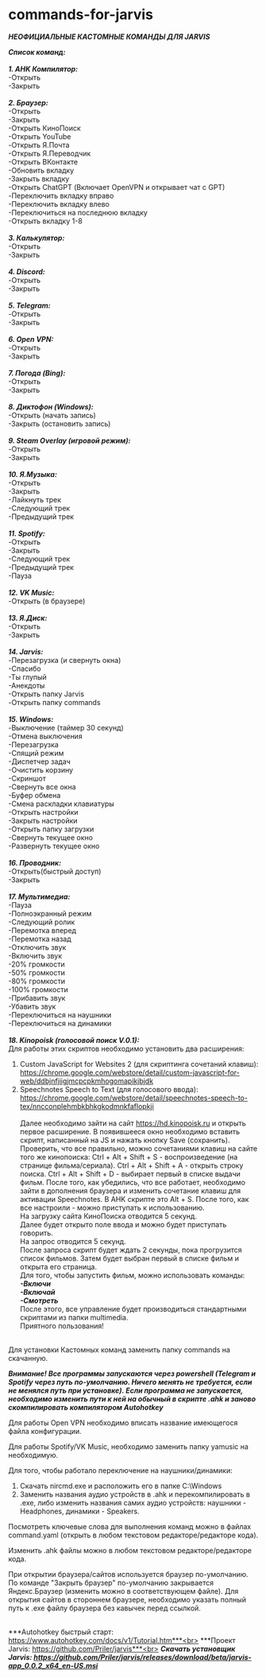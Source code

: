 # commands-for-jarvis

***НЕОФИЦИАЛЬНЫЕ КАСТОМНЫЕ КОМАНДЫ ДЛЯ JARVIS***

***Список команд:<br><br>***
***1. AHK Компилятор:<br>***
&#9;-Открыть<br>
&#9;-Закрыть<br><br>
***2. Браузер:<br>***
&#9;-Открыть<br>
&#9;-Закрыть<br>
&#9;-Открыть КиноПоиск<br>
&#9;-Открыть YouTube<br>
&#9;-Открыть Я.Почта<br>
&#9;-Открыть Я.Переводчик<br>
&#9;-Открыть ВКонтакте<br>
&#9;-Обновить вкладку<br>
&#9;-Закрыть вкладку<br>
&#9;-Открыть ChatGPT (Включает OpenVPN и открывает чат с GPT)<br>
&#9;-Переключить вкладку вправо<br>
&#9;-Переключить вкладку влево<br>
&#9;-Переключиться на последнюю вкладку<br>
&#9;-Открыть вкладку 1-8<br><br>
***3. Калькулятор:<br>***
&#9;-Открыть<br>
&#9;-Закрыть<br><br>
***4. Discord:<br>***
&#9;-Открыть<br>
&#9;-Закрыть<br><br>
***5. Telegram:<br>***
&#9;-Открыть<br>
&#9;-Закрыть<br><br>
***6. Open VPN:<br>***
&#9;-Открыть<br>
&#9;-Закрыть<br><br>
***7. Погода (Bing):<br>***
&#9;-Открыть<br>
&#9;-Закрыть<br><br>
***8. Диктофон (Windows):<br>***
&#9;-Открыть (начать запись)<br>
&#9;-Закрыть (остановить запись)<br><br>
***9. Steam Overlay (игровой режим):<br>***
&#9;-Открыть<br>
&#9;-Закрыть<br><br>
***10. Я.Музыка:<br>***
&#9;-Открыть<br>
&#9;-Закрыть<br>
&#9;-Лайкнуть трек<br>
&#9;-Следующий трек<br>
&#9;-Предыдущий трек<br><br>
***11. Spotify:<br>***
&#9;-Открыть<br>
&#9;-Закрыть<br>
&#9;-Следующий трек<br>
&#9;-Предыдущий трек<br>
&#9;-Пауза<br><br>
***12. VK Music:<br>***
&#9;-Открыть (в браузере)<br><br>
***13. Я.Диск:<br>***
&#9;-Открыть<br>
&#9;-Закрыть<br><br>
***14. Jarvis:<br>***
&#9;-Перезагрузка (и свернуть окна)<br>
&#9;-Спасибо<br>
&#9;-Ты глупый<br>
&#9;-Анекдоты<br>
&#9;-Открыть папку Jarvis<br>
&#9;-Открыть папку commands<br><br>
***15. Windows:<br>***
&#9;-Выключение (таймер 30 секунд)<br>
&#9;-Отмена выключения<br>
&#9;-Перезагрузка<br>
&#9;-Спящий режим<br>
&#9;-Диспетчер задач<br>
&#9;-Очистить корзину<br>
&#9;-Скриншот<br>
&#9;-Свернуть все окна<br>
&#9;-Буфер обмена<br>
&#9;-Смена раскладки клавиатуры<br>
&#9;-Открыть настройки<br>
&#9;-Закрыть настройки<br>
&#9;-Открыть папку загрузки<br>
&#9;-Свернуть текущее окно<br>
&#9;-Развернуть текущее окно<br><br>
***16. Проводник:<br>***
&#9;-Открыть(быстрый доступ)<br>
&#9;-Закрыть<br><br>
***17. Мультимедиа:<br>***
&#9;-Пауза<br>
&#9;-Полноэкранный режим<br>
&#9;-Следующий ролик<br>
&#9;-Перемотка вперед<br>
&#9;-Перемотка назад<br>
&#9;-Отключить звук<br>
&#9;-Включить звук<br>
&#9;-20% громкости<br>
&#9;-50% громкости<br>
&#9;-80% громкости<br>
&#9;-100% громкости<br>
&#9;-Прибавить звук<br>
&#9;-Убавить звук<br>
&#9;-Переключиться на наушники<br>
&#9;-Переключиться на динамики<br><br>
***18. Kinopoisk (голосовой поиск V.0.1):***<br>
Для работы этих скриптов необходимо установить два расширения:<br>
1. Custom JavaScript for Websites 2 (для скриптинга сочетаний клавиш): https://chrome.google.com/webstore/detail/custom-javascript-for-web/ddbjnfjiigjmcpcpkmhogomapikjbjdk<br>
2. Speechnotes Speech to Text (для голосового ввода): https://chrome.google.com/webstore/detail/speechnotes-speech-to-tex/nncconplehmbkbhkgkodmnkfaflopkji<br><br>
Далее необходимо зайти на сайт https://hd.kinopoisk.ru и открыть первое расширение. В появившееся окно необходимо вставить скрипт, написанный на JS и нажать кнопку Save (сохранить). Проверить, что все правильно, можно сочетаниями клавиш на сайте того же кинопоиска: Ctrl + Alt + Shift + S - воспроизведение (на странице фильма/сериала). Ctrl + Alt + Shift + A - открыть строку поиска. Ctrl + Alt + Shift + D - выбирает первый в списке выдачи фильм. После того, как убедились, что все работает, необходимо зайти в дополнения браузера и изменить сочетание клавиш для активации Speechnotes. В AHK скрипте это Alt + S. После того, как все настроили - можно приступать к использованию.<br>
На загрузку сайта КиноПоиска отводится 5 секунд.<br>
Далее будет открыто поле ввода и можно будет приступать говорить.<br>
На запрос отводится 5 секунд.<br>
После запроса скрипт будет ждать 2 секунды, пока прогрузится список фильмов. Затем будет выбран первый в списке фильм и открыта его страница.<br>
Для того, чтобы запустить фильм, можно использовать команды:<br>
***-Включи***<br>
***-Включай***<br>
***-Смотреть***<br>
После этого, все управление будет производиться стандартными скриптами из папки multimedia.<br>
Приятного пользования!<br><br>

Для установки Кастомных команд заменить папку commands на скачанную.<br>

***Внимание! Все программы запускаются через powershell (Telegram и Spotify через путь по-умолчанию. Ничего менять не требуется, если не менялся путь при установке). Если программа не запускается, необходимо изменить пути к ней на обычный в скрипте .ahk и заново скомпилировать компилятором Autohotkey***<br>

Для работы Open VPN необходимо вписать название имеющегося файла конфигурации.<br>

Для работы Spotify/VK Music, необходимо заменить папку yamusic на необходимую.<br>

Для того, чтобы работало переключение на наушники/динамики:<br>
1. Скачать nircmd.exe и расположить его в папке C:\Windows
2. Заменить названия аудио устройств в .ahk и перекомпилировать в .ехе, либо изменить названия самих аудио устройств: наушники - Headphones, динамики - Speakers.

Посмотреть ключевые слова для выполнения команд можно в файлах command.yaml (открыть в любом текстовом редакторе/редакторе кода).<br>

Изменить .ahk файлы можно в любом текстовом редакторе/редакторе кода.<br>

При открытии браузера/сайтов используется браузер по-умолчанию. По команде "Закрыть браузер" по-умолчанию закрывается Яндекс.Браузер (изменить можно в соответствующем файле). Для открытия сайтов в стороннем браузере, необходимо указать полный путь к .ехе файлу браузера без кавычек перед ссылкой.<br><br>

***Autohotkey быстрый старт: https://www.autohotkey.com/docs/v1/Tutorial.htm***<br>
***Проект Jarvis: https://github.com/Priler/jarvis***<br>
***Скачать установщик Jarvis: https://github.com/Priler/jarvis/releases/download/beta/jarvis-app_0.0.2_x64_en-US.msi***
